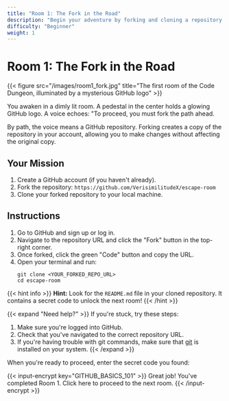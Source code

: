 ```yaml
---
title: "Room 1: The Fork in the Road"
description: "Begin your adventure by forking and cloning a repository."
difficulty: "Beginner"
weight: 1
---
```


# Room 1: The Fork in the Road

{{< figure src="/images/room1_fork.jpg" title="The first room of the Code Dungeon, illuminated by a mysterious GitHub logo" >}}

You awaken in a dimly lit room. A pedestal in the center holds a glowing GitHub logo. A voice echoes: "To proceed, you must fork the path ahead.

By path, the voice means a GitHub repository. Forking creates a copy of the repository in your account, allowing you to make changes without affecting the original copy.

## Your Mission

1. Create a GitHub account (if you haven't already).
2. Fork the repository: `https://github.com/VerisimilitudeX/escape-room`
3. Clone your forked repository to your local machine.

## Instructions

1. Go to GitHub and sign up or log in.
2. Navigate to the repository URL and click the "Fork" button in the top-right corner.
3. Once forked, click the green "Code" button and copy the URL.
4. Open your terminal and run:
   ```
   git clone <YOUR_FORKED_REPO_URL>
   cd escape-room
   ```

{{< hint info >}}
**Hint:** Look for the `README.md` file in your cloned repository. It contains a secret code to unlock the next room!
{{< /hint >}}

{{< expand "Need help?" >}}
If you're stuck, try these steps:
1. Make sure you're logged into GitHub.
2. Check that you've navigated to the correct repository URL.
3. If you're having trouble with git commands, make sure that [git](https://git-scm.com/downloads) is installed on your system.
{{< /expand >}}

When you're ready to proceed, enter the secret code you found:

{{< input-encrypt key="GITHUB_BASICS_101" >}}
Great job! You've completed Room 1. Click here to proceed to the next room.
{{< /input-encrypt >}}